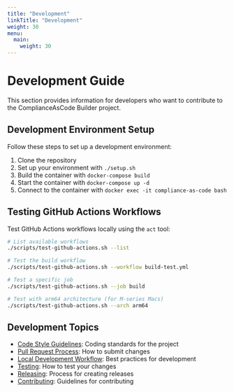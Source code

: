 ```yaml
---
title: "Development"
linkTitle: "Development"
weight: 30
menu:
  main:
    weight: 30
---
```


# Development Guide

This section provides information for developers who want to contribute to the ComplianceAsCode Builder project.

## Development Environment Setup

Follow these steps to set up a development environment:

1. Clone the repository
2. Set up your environment with `./setup.sh`
3. Build the container with `docker-compose build`
4. Start the container with `docker-compose up -d`
5. Connect to the container with `docker exec -it compliance-as-code bash`

## Testing GitHub Actions Workflows

Test GitHub Actions workflows locally using the `act` tool:

```bash
# List available workflows
./scripts/test-github-actions.sh --list

# Test the build workflow
./scripts/test-github-actions.sh --workflow build-test.yml

# Test a specific job
./scripts/test-github-actions.sh --job build

# Test with arm64 architecture (for M-series Macs)
./scripts/test-github-actions.sh --arch arm64
```

## Development Topics

- [Code Style Guidelines](/development/code-style/): Coding standards for the project
- [Pull Request Process](/development/pull-requests/): How to submit changes
- [Local Development Workflow](/development/local-workflow/): Best practices for development
- [Testing](/development/testing/): How to test your changes
- [Releasing](/development/releasing/): Process for creating releases
- [Contributing](/development/contributing/): Guidelines for contributing